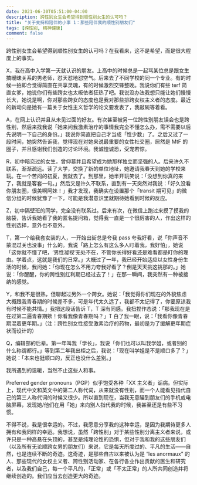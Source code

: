 ```yaml
---
date: 2021-06-30T05:51:00-04:00
description: 跨性别女生会希望得到顺性别女生的认可吗？
title: "关于支持和陪伴的小事 1：那些陪伴我的顺性别朋友们"
tags: [跨性别, 精神健康]
comment: false
---
```

跨性别女生会希望得到顺性别女生的认可吗？在我看来，这不是希望，而是很大程度上的事实。

X，我在高中入学第一天就认识的朋友。上高中的时候总是一起骂某位总是跟女生搞暧昧关系的男老师，怼天怼地怼空气。后来去了不同学校的同一个专业。有的时候一拍即合觉得简直在共享灵魂，有的时候激烈交锋整晚。我说你们有些 terf 简直女爹，她说你们有些跨女也太皈依者狂热了吧。我说没办法我想只能让她们慢慢长大，她说是啊，你对那些跨女的态度也是我对那些排跨女权主义者的态度。最近的新动向是她有一篇关于女性主义哲学的论文要发表了，我敲碗等着看。

A，在网上认识并且从未见过面的好友。有次甚至被另一位跨性别朋友误会也是跨性别，然后来找我说「她来问我激素治疗的事情我完全不懂怎么办，需不需要以后先说明一下自己的身份。」我说你简直把自己才当成「性少数」了。之后又过了一段时间，她突然告诉我，觉得现在对她来说最重要的女性社交圈，居然是 MtF 的圈子，并且感谢我们创造的讨论环境。我诚惶诚恐，受宠若惊。

R，初中暗恋过的女生，曾仰慕并且希望成为她那样独立而坚强的人。后来许久不联系，渐渐疏远。读了大学，交换了新的单位地址，她邀请我春天到她的学校来玩。在一个苦闷的初夏，我就去了。到那里，她半开玩笑说：「没想到你真的来了，我就是客套一句。」然后又是许久不联系，直到有一天突然对我说：「好久没看你朋友圈，很美啊阿妹！」我才发现，我确实在设置那个「transit 期可见」的微信分组的时候犹豫了一下，可能是我潜意识里就期待她看到时候的反应。

Z，初中隔壁班的同学，完全没有联系过。后来有次，在微信上跑过来摸了摸我的脑袋，告诉我她看了我的匿名提问箱，觉得我一直是一个很厉害的人，作出这样的性别选择，意外也不意外。

T，第一个给我套女装的人，一开始出街总是夸我 pass 夸我好看，说「你声音不蒙混过关也没事」什么的。我说「路上怎么有这么多人盯着我，我好怕」，她说「这你就不懂了吧，‘男性凝视’无处不在，不管你长得好看还是难看都是盯你的理由。学着点，这就是我们的日常。」大概过了一年，我已经开始适应以女性身份生活的时候，我问她：「你现在怎么不用力夸我好看了？倒是天天挑这挑那的。」她说：「你醒醒，你的跨性别红利期已经过去了！」在那一瞬间，我突然有一种被接纳的感觉。

Y，和我不是很熟，但聊起过另外一个跨女。她说：「我觉得你们现在的外貌焦虑大概跟我青春期的时候差不多，可是年代太久远了，我都不太记得了，你要原谅我有时候不能共情。」我把这段话告诉 T，T 深有同感。我扭捏作态说：「那我现在是在过第二遍青春期欸！你看我像青春期吗？」T 白了我一眼，说：「我看你像青春期混着更年期。」（注：跨性别女性接受激素治疗的药物，最初是为了缓解更年期症状而设计的）

Q，编辑部的后辈。第一年叫我「学长」，我说「你们也可以叫我学姐，或者别的什么称谓都行。」等到第二年我出柜之后，我说：「现在叫学姐是不是顺口多了？」她说：「本来也挺顺口的，反正也没什么差别。」

我所遇到的温暖，当然不止这些人和事。

Preferred gender pronouns（PGP）似乎饱受各种「XX 主义者」诟病。但实际上，现代中文和英文中的第二人称代词，从来就没有性别，而一个人能看见指代自己的第三人称代词的时候又很少。所以直到现在，当我无意瞄到朋友们的手机或电脑屏幕，发现她/他们在用「她」来向别人指代我的时候，我甚至还是有些不习惯。

不得不说，我是很幸运的。不过，我愿意分享我的这种幸运，是因为我期待更多人拥有和我同样的幸运。我想说，虽然「跨性别」对于某些性别分离主义者来说，或许只是一种高悬在头顶的，甚至是纯理论性的恐惧，但对于我和我的这些朋友们（以及所有无论顺跨女男的朋友们）来说，它是每天所度过的、平凡的生活——自然，也是连续不断的奇迹。这奇迹，是那些自古以来被认为是 “les anormaux” 的人、那些现代的女权主义者、跨性别活动家、在各行各业作出贡献的医生和研究者，以及我们自己，每一个平凡的，「正常」或「不太正常」的人所共同创造并将继续创造的。我们应当去创造更大的奇迹。

